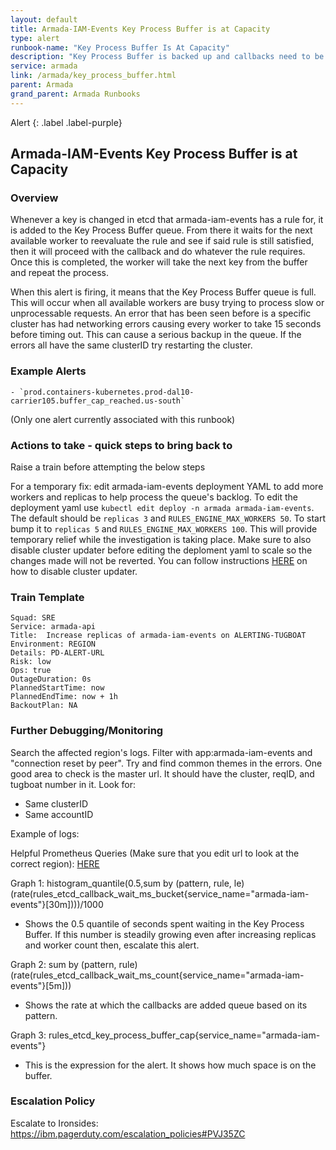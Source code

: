 ```yaml
---
layout: default
title: Armada-IAM-Events Key Process Buffer is at Capacity
type: alert
runbook-name: "Key Process Buffer Is At Capacity"
description: "Key Process Buffer is backed up and callbacks need to be unclogged"
service: armada
link: /armada/key_process_buffer.html
parent: Armada
grand_parent: Armada Runbooks
---
```


Alert
{: .label .label-purple}

## Armada-IAM-Events Key Process Buffer is at Capacity

### Overview

Whenever a key is changed in etcd that armada-iam-events has a rule for, it is added to the Key Process Buffer queue. From there it waits for the next available worker to reevaluate the rule and see if said rule is still satisfied, then it will proceed with the callback and do whatever the rule requires. Once this is completed, the worker will take the next key from the buffer and repeat the process.

When this alert is firing, it means that the Key Process Buffer queue is full. This will occur when all available workers are busy trying to process slow or unprocessable requests. An error that has been seen before is a specific cluster has had networking errors causing every worker to take 15 seconds before timing out. This can cause a serious backup in the queue. If the errors all have the same clusterID try restarting the cluster.

### Example Alerts

    - `prod.containers-kubernetes.prod-dal10-carrier105.buffer_cap_reached.us-south`

(Only one alert currently associated with this runbook)

### Actions to take - quick steps to bring back to 
Raise a train before attempting the below steps

For a temporary fix: edit armada-iam-events deployment YAML to add more workers and replicas to help process the queue's backlog. To edit the deployment yaml use ``kubectl edit deploy -n armada armada-iam-events``. The default should be ``replicas 3`` and ```RULES_ENGINE_MAX_WORKERS 50```. To start bump it to ``replicas 5`` and ``RULES_ENGINE_MAX_WORKERS 100``. This will provide temporary relief while the investigation is taking place. Make sure to also disable cluster updater before editing the deploment yaml to scale so the changes made will not be reverted. You can follow instructions [HERE](https://pages.github.ibm.com/alchemy-conductors/documentation-pages/docs/runbooks/cluster-updater-using-launchdarkly.html) on how to disable cluster updater.


### Train Template
```
Squad: SRE
Service: armada-api
Title:  Increase replicas of armada-iam-events on ALERTING-TUGBOAT
Environment: REGION
Details: PD-ALERT-URL
Risk: low
Ops: true
OutageDuration: 0s
PlannedStartTime: now
PlannedEndTime: now + 1h
BackoutPlan: NA
```

### Further Debugging/Monitoring
Search the affected region's logs. Filter with app:armada-iam-events and "connection reset by peer". Try and find common themes in the errors. One good area to check is the master url. It should have the cluster, reqID, and tugboat number in it. 
Look for:
- Same clusterID
- Same accountID

Example of logs:

Helpful Prometheus Queries (Make sure that you edit url to look at the correct region): [HERE](https://alchemy-dashboard.containers.cloud.ibm.com/prod-fra02/carrier105/prometheus/graph?g0.expr=histogram_quantile(0.5%2Csum%20by%20(pattern%2C%20rule%2C%20le)%20(rate(rules_etcd_callback_wait_ms_bucket%7Bservice_name%3D%22armada-iam-events%22%7D%5B30m%5D)))%2F1000&g0.tab=0&g0.display_mode=lines&g0.show_exemplars=0&g0.range_input=1d&g1.expr=sum%20by%20(pattern%2C%20rule)%20(rate(rules_etcd_callback_wait_ms_count%7Bservice_name%3D%22armada-iam-events%22%7D%5B5m%5D))&g1.tab=0&g1.display_mode=lines&g1.show_exemplars=0&g1.range_input=1d&g1.step_input=600&g2.expr=rules_etcd_key_process_buffer_cap%7Bservice_name%3D%22armada-iam-events%22%7D&g2.tab=0&g2.display_mode=lines&g2.show_exemplars=0&g2.range_input=1d)

Graph 1: histogram_quantile(0.5,sum by (pattern, rule, le) (rate(rules_etcd_callback_wait_ms_bucket{service_name="armada-iam-events"}[30m])))/1000
- Shows the 0.5 quantile of seconds spent waiting in the Key Process Buffer. If this number is steadily growing even after increasing replicas and worker count then, escalate this alert.

Graph 2: sum by (pattern, rule) (rate(rules_etcd_callback_wait_ms_count{service_name="armada-iam-events"}[5m]))
- Shows the rate at which the callbacks are added queue based on its pattern.

Graph 3: rules_etcd_key_process_buffer_cap{service_name="armada-iam-events"}
- This is the expression for the alert. It shows how much space is on the buffer. 

### Escalation Policy

Escalate to Ironsides: https://ibm.pagerduty.com/escalation_policies#PVJ35ZC

